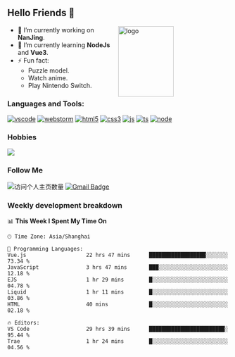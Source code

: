 ## Hello Friends 👋

<img src="https://github-readme-stats.vercel.app/api?username=Eugeniocode&show_icons=true&theme=vue" alt="logo" height="160" align="right" width="50%" />

- 🔭 I’m currently working on **NanJing**.
- 🌱 I’m currently learning **NodeJs** and **Vue3**.
- ⚡ Fun fact: 
  - Puzzle model.
  - Watch anime.
  - Play Nintendo Switch.



### Languages and Tools:

[![vscode](https://img.shields.io/badge/Visual%20Studio%20Code-blue?style=flat-square&logo=visualstudiocode&logoColor=ffffff)]()
[![webstorm](https://img.shields.io/badge/webstorm-528DD7?style=flat-square&logo=webstorm&logoColor=#ffffff)]()
[![html5](https://img.shields.io/badge/-HTML5-F16528?style=flat-square&logo=html5&logoColor=ffffff)]()
[![css3](https://img.shields.io/badge/-CSS3-3699D5?style=flat-square&logo=css3&logoColor=ffffff)]()
[![js](https://img.shields.io/badge/-Javascript-F0DA50?style=flat-square&logo=javascript&logoColor=ffffff)]()
[![ts](https://img.shields.io/badge/-Typescript-083061?style=flat-square&logo=typescript&logoColor=ffffff)]()
[![node](https://img.shields.io/badge/-Node.js-80BD00?style=flat-square&logo=nodedotjs&logoColor=ffffff)]()


### Hobbies

![](https://img.shields.io/badge/-Nintendo%20Switch-e60012?style=flat-square&logo=nintendo%20switch&logoColor=ffffff)

### Follow Me
![访问个人主页数量](https://komarev.com/ghpvc/?username=Eugeniocode&color=blue)
[![Gmail Badge](https://img.shields.io/badge/mail-eugeniocode@yeah.net-blue?style=flat&logo=Gmail&logoColor=white&link=mailto:eugeniocode@yeah.net)](mailto:eugeniocode@yeah.net)


### Weekly development breakdown
<!--START_SECTION:waka-->
📊 **This Week I Spent My Time On** 

```text
🕑︎ Time Zone: Asia/Shanghai

💬 Programming Languages: 
Vue.js                   22 hrs 47 mins      ██████████████████░░░░░░░   73.34 % 
JavaScript               3 hrs 47 mins       ███░░░░░░░░░░░░░░░░░░░░░░   12.18 % 
EJS                      1 hr 29 mins        █░░░░░░░░░░░░░░░░░░░░░░░░   04.78 % 
Liquid                   1 hr 11 mins        █░░░░░░░░░░░░░░░░░░░░░░░░   03.86 % 
HTML                     40 mins             █░░░░░░░░░░░░░░░░░░░░░░░░   02.18 % 

🔥 Editors: 
VS Code                  29 hrs 39 mins      ████████████████████████░   95.44 % 
Trae                     1 hr 24 mins        █░░░░░░░░░░░░░░░░░░░░░░░░   04.56 % 
```


<!--END_SECTION:waka-->

